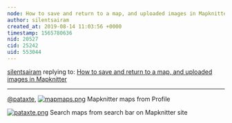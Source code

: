 ```yaml
---
node: How to save and return to a map, and uploaded images in Mapknitter
author: silentsairam
created_at: 2019-08-14 11:03:56 +0000
timestamp: 1565780636
nid: 20527
cid: 25242
uid: 553044
---
```




[silentsairam](../profile/silentsairam) replying to: [How to save and return to a map, and uploaded images in Mapknitter](../notes/pataxte/08-14-2019/how-to-save-and-return-to-a-map-and-uploaded-images-in-mapknitter)

----
[@pataxte](/profile/pataxte), 
[![mapmaps.png](/i/34538)](/i/34538?s=o)
Mapknitter maps from Profile

[![pataxte.png](/i/34539)](/i/34539?s=o)
Search maps from search bar on Mapknitter site
